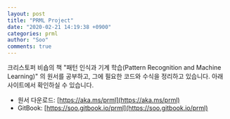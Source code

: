 ```yaml
---
layout: post
title: "PRML Project"
date: "2020-02-21 14:19:38 +0900"
categories: prml
author: "Soo"
comments: true
---
```


크리스토퍼 비숍의 책 "패턴 인식과 기계 학습(Pattern Recognition and Machine Learning)" 의 원서를 공부하고, 그에 필요한 코드와 수식을 정리하고 있습니다. 아래 사이트에서 확인하실 수 있습니다.

* 원서 다운로드: [https://aka.ms/prml](https://aka.ms/prml) 
* GitBook: [https://soo.gitbook.io/prml](https://soo.gitbook.io/prml)